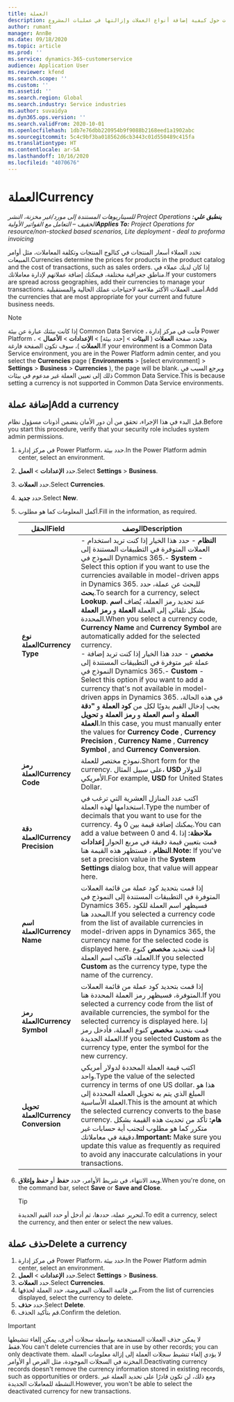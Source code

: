 ```yaml
---
title: ‏‏العملة
description: يقدم هذا الموضوع معلومات حول كيفية إضافة أنواع العملات وإزالتها في عمليات المشروع.
author: rumant
manager: AnnBe
ms.date: 09/18/2020
ms.topic: article
ms.prod: ''
ms.service: dynamics-365-customerservice
audience: Application User
ms.reviewer: kfend
ms.search.scope: ''
ms.custom: ''
ms.assetid: ''
ms.search.region: Global
ms.search.industry: Service industries
ms.author: suvaidya
ms.dyn365.ops.version: ''
ms.search.validFrom: 2020-10-01
ms.openlocfilehash: 1db7e76dbb220954b9f9088b2168eed1a1902abc
ms.sourcegitcommit: 5c4c9bf3ba018562d6cb3443c01d550489c415fa
ms.translationtype: HT
ms.contentlocale: ar-SA
ms.lasthandoff: 10/16/2020
ms.locfileid: "4070676"
---
```

# <a name="currency"></a><span data-ttu-id="2fcbd-103">‏‏العملة</span><span class="sxs-lookup"><span data-stu-id="2fcbd-103">Currency</span></span>

<span data-ttu-id="2fcbd-104">_**ينطبق علي:** ‏‫Project Operations للسيناريوهات المستندة إلى مورد/غير مخزنة‬، ‏‫النشر الخفيف – التعامل مع الفواتير الأولية‬_</span><span class="sxs-lookup"><span data-stu-id="2fcbd-104">_**Applies To:** Project Operations for resource/non-stocked based scenarios, Lite deployment - deal to proforma invoicing_</span></span>

<span data-ttu-id="2fcbd-105">تحدد العملاء أسعار المنتجات في كتالوج المنتجات وتكلفة المعاملات، مثل أوامر المبيعات.</span><span class="sxs-lookup"><span data-stu-id="2fcbd-105">Currencies determine the prices for products in the product catalog and the cost of transactions, such as sales orders.</span></span> <span data-ttu-id="2fcbd-106">إذا كان لديك عملاء في مناطق جغرافية مختلفة، فيمكنك إضافة عملاتهم لإدارة معاملاتك.</span><span class="sxs-lookup"><span data-stu-id="2fcbd-106">If your customers are spread across geographies, add their currencies to manage your transactions.</span></span> <span data-ttu-id="2fcbd-107">أضف العملات الأكثر ملاءمة لاحتياجات عملك الحالية والمستقبلية.</span><span class="sxs-lookup"><span data-stu-id="2fcbd-107">Add the currencies that are most appropriate for your current and future business needs.</span></span>  

> [!NOTE]
> <span data-ttu-id="2fcbd-108">إذا كانت بيئتك عبارة عن بيئة Common Data Service ، فأنت في مركز إدارة Power Platform ، وتحدد صفحة **العملات** ( **البيئات** > [حدد بيئة] > **الإعدادات** > **الأعمال** > **العملات** )، سوف تكون الصفحة فارغة.</span><span class="sxs-lookup"><span data-stu-id="2fcbd-108">If your environment is a Common Data Service environment, you are in the Power Platform admin center, and you select the **Currencies** page ( **Environments** > [select environment] > **Settings** > **Business** > **Currencies** ), the page will be blank.</span></span> <span data-ttu-id="2fcbd-109">ويرجع السبب في ذلك إلى تعيين العملة غير مدعوم في بيئات Common Data Service.</span><span class="sxs-lookup"><span data-stu-id="2fcbd-109">This is because setting a currency is not supported in Common Data Service environments.</span></span>

## <a name="add-a-currency"></a><span data-ttu-id="2fcbd-110">إضافة عملة</span><span class="sxs-lookup"><span data-stu-id="2fcbd-110">Add a currency</span></span>  
<span data-ttu-id="2fcbd-111">قبل البدء في هذا الإجراء، تحقق من أن دور الأمان يتضمن أذونات مسؤول نظام.</span><span class="sxs-lookup"><span data-stu-id="2fcbd-111">Before you start this procedure, verify that your security role includes system admin permissions.</span></span> 

1. <span data-ttu-id="2fcbd-112">في مركز إدارة Power Platform، حدد بيئة.</span><span class="sxs-lookup"><span data-stu-id="2fcbd-112">In the Power Platform admin center, select an environment.</span></span> 
2. <span data-ttu-id="2fcbd-113">حدد **الإعدادات** > **العمل**.</span><span class="sxs-lookup"><span data-stu-id="2fcbd-113">Select **Settings** > **Business**.</span></span>
3. <span data-ttu-id="2fcbd-114">حدد **العملات**.</span><span class="sxs-lookup"><span data-stu-id="2fcbd-114">Select **Currencies**.</span></span>  
4. <span data-ttu-id="2fcbd-115">حدد **جديد**.</span><span class="sxs-lookup"><span data-stu-id="2fcbd-115">Select **New**.</span></span>  
5. <span data-ttu-id="2fcbd-116">أكمل المعلومات كما هو مطلوب.</span><span class="sxs-lookup"><span data-stu-id="2fcbd-116">Fill in the information, as required.</span></span>  


   |          <span data-ttu-id="2fcbd-117">الحقل</span><span class="sxs-lookup"><span data-stu-id="2fcbd-117">Field</span></span>          |                                                                                                                                                                                                                                                                                                                                                                            <span data-ttu-id="2fcbd-118">الوصف</span><span class="sxs-lookup"><span data-stu-id="2fcbd-118">Description</span></span>                                                                                                                                                                                                                                                                                                                                                                            |
   |-------------------------|-------------------------------------------------------------------------------------------------------------------------------------------------------------------------------------------------------------------------------------------------------------------------------------------------------------------------------------------------------------------------------------------------------------------------------------------------------------------------------------------------------------------------------------------------------------------------------------------------------------------------------------------------------------------------------------------------------------------------------------------------------------------|
   |    <span data-ttu-id="2fcbd-119">**نوع العملة**</span><span class="sxs-lookup"><span data-stu-id="2fcbd-119">**Currency Type**</span></span>    | <span data-ttu-id="2fcbd-120">- **النظام** - حدد هذا الخيار إذا كنت تريد استخدام العملات المتوفرة في التطبيقات المستندة إلى النموذج في Dynamics 365.</span><span class="sxs-lookup"><span data-stu-id="2fcbd-120">- **System** - Select this option if you want to use the currencies available in model-driven apps in Dynamics 365.</span></span> <span data-ttu-id="2fcbd-121">للبحث عن عملة، حدد **بحث**.</span><span class="sxs-lookup"><span data-stu-id="2fcbd-121">To search for a currency,  select **Lookup**.</span></span> <span data-ttu-id="2fcbd-122">عند تحديد رمز العملة، يُضاف **اسم العملة** و **رمز العملة‏‎** بشكل تلقائي إلى العملة المحددة.</span><span class="sxs-lookup"><span data-stu-id="2fcbd-122">When you select a currency code, **Currency Name** and **Currency Symbol** are automatically added for the selected currency.</span></span><br /><span data-ttu-id="2fcbd-123">- **مخصص** - حدد هذا الخيار إذا كنت تريد إضافة عملة غير متوفرة في التطبيقات المستندة إلى النموذج في Dynamics 365.</span><span class="sxs-lookup"><span data-stu-id="2fcbd-123">- **Custom** - Select this option if you want to add a currency that's not available in model-driven apps in Dynamics 365.</span></span> <span data-ttu-id="2fcbd-124">في هذه الحالة، يجب إدخال القيم يدويًا لكل من **كود العملة** و **"دقة العملة** و **اسم العملة** و **رمز العملة** و **تحويل العملة**.</span><span class="sxs-lookup"><span data-stu-id="2fcbd-124">In this case, you must manually enter the values for **Currency Code** , **Currency Precision** , **Currency Name** , **Currency Symbol** , and **Currency Conversion**.</span></span> |
   |    <span data-ttu-id="2fcbd-125">**رمز العملة**</span><span class="sxs-lookup"><span data-stu-id="2fcbd-125">**Currency Code**</span></span>    |                                                                                                                                                                                                                                                                                                                                            <span data-ttu-id="2fcbd-126">نموذج مختصر للعملة.</span><span class="sxs-lookup"><span data-stu-id="2fcbd-126">Short form for the currency.</span></span> <span data-ttu-id="2fcbd-127">على سبيل المثال، **USD** للدولار الأمريكي.</span><span class="sxs-lookup"><span data-stu-id="2fcbd-127">For example, **USD** for United States Dollar.</span></span>                                                                                                                                                                                                                                                                                                                                            |
   | <span data-ttu-id="2fcbd-128">**دقة العملة**</span><span class="sxs-lookup"><span data-stu-id="2fcbd-128">**Currency Precision**</span></span>  |                                                                                                                                                                                  <span data-ttu-id="2fcbd-129">اكتب عدد المنازل العشرية التي ترغب في استخدامها لهذه العملة.</span><span class="sxs-lookup"><span data-stu-id="2fcbd-129">Type the number of decimals that you want to use for the currency.</span></span>  <span data-ttu-id="2fcbd-130">يمكنك إضافة قيمة بين 0 و4.</span><span class="sxs-lookup"><span data-stu-id="2fcbd-130">You can add a value between 0 and 4.</span></span> <span data-ttu-id="2fcbd-131">**ملاحظة:**  إذا قمت بتعيين قيمة دقيقة في مربع الحوار **إعدادات النظام** ، فستظهر هذه القيمة هنا.</span><span class="sxs-lookup"><span data-stu-id="2fcbd-131">**Note:**  If you've set a precision value in the **System Settings** dialog box, that value will appear here.</span></span>                                                                                                                                                                                  |
   |    <span data-ttu-id="2fcbd-132">**اسم العملة**</span><span class="sxs-lookup"><span data-stu-id="2fcbd-132">**Currency Name**</span></span>    |                                                                                                                                                                                                                                         <span data-ttu-id="2fcbd-133">إذا قمت بتحديد كود عملة من قائمة العملات المتوفرة في التطبيقات المستندة إلى النموذج في Dynamics 365، فسيظهر اسم العملة للكود المحدد هنا.</span><span class="sxs-lookup"><span data-stu-id="2fcbd-133">If you selected a currency code from the list of available currencies in model-driven apps in Dynamics 365, the currency name for the selected code is displayed here.</span></span> <span data-ttu-id="2fcbd-134">إذا قمت بتحديد **مخصص** كنوع العملة، فاكتب اسم العملة.</span><span class="sxs-lookup"><span data-stu-id="2fcbd-134">If you selected **Custom** as the currency type, type the name of the currency.</span></span>                                                                                                                                                                                                                                          |
   |   <span data-ttu-id="2fcbd-135">**رمز العملة**</span><span class="sxs-lookup"><span data-stu-id="2fcbd-135">**Currency Symbol**</span></span>   |                                                                                                                                                                                                                                                                      <span data-ttu-id="2fcbd-136">إذا قمت بتحديد كود عملة من قائمة العملات المتوفرة، فسيظهر رمز العملة المحددة هنا.</span><span class="sxs-lookup"><span data-stu-id="2fcbd-136">If you selected a currency code from the list of available currencies, the symbol for the selected currency is displayed here.</span></span> <span data-ttu-id="2fcbd-137">إذا قمت بتحديد **مخصص** كنوع العملة، فأدخل رمز العملة الجديدة.</span><span class="sxs-lookup"><span data-stu-id="2fcbd-137">If you selected **Custom** as the currency type, enter the symbol for the new currency.</span></span>                                                                                                                                                                                                                                                                       |
   | <span data-ttu-id="2fcbd-138">**تحويل العملة**</span><span class="sxs-lookup"><span data-stu-id="2fcbd-138">**Currency Conversion**</span></span> |                                                                                                                                                                                                                                     <span data-ttu-id="2fcbd-139">اكتب قيمة العملة المحددة لدولار أمريكي واحد.</span><span class="sxs-lookup"><span data-stu-id="2fcbd-139">Type the value of the selected currency in terms of one US dollar.</span></span> <span data-ttu-id="2fcbd-140">هذا هو المبلغ الذي يتم به تحويل العملة المحددة إلى العملة الأساسية.</span><span class="sxs-lookup"><span data-stu-id="2fcbd-140">This is the amount at which the selected currency converts to the base currency.</span></span> <span data-ttu-id="2fcbd-141">**هام:**  تأكد من تحديث هذه القيمة بشكل متكرر كما هو مطلوب لتجنب أية حسابات غير دقيقة في معاملاتك.</span><span class="sxs-lookup"><span data-stu-id="2fcbd-141">**Important:**  Make sure you update this value as frequently as required to avoid any inaccurate calculations in your transactions.</span></span>                                                                                                                                                                                                                                      |


6. <span data-ttu-id="2fcbd-142">وبعد الانتهاء، في شريط الأوامر، حدد **حفظ** أو **حفظ وإغلاق**.</span><span class="sxs-lookup"><span data-stu-id="2fcbd-142">When you're done, on the command bar, select **Save** or **Save and Close**.</span></span>  

   > [!TIP]
   >  <span data-ttu-id="2fcbd-143">لتحرير عملة، حددها، ثم أدخل أو حدد القيم الجديدة.</span><span class="sxs-lookup"><span data-stu-id="2fcbd-143">To edit a currency, select the currency, and then enter or select the new values.</span></span>  

## <a name="delete-a-currency"></a><span data-ttu-id="2fcbd-144">حذف عملة</span><span class="sxs-lookup"><span data-stu-id="2fcbd-144">Delete a currency</span></span>  

1. <span data-ttu-id="2fcbd-145">في مركز إدارة Power Platform، حدد بيئة.</span><span class="sxs-lookup"><span data-stu-id="2fcbd-145">In the Power Platform admin center, select an environment.</span></span> 
2. <span data-ttu-id="2fcbd-146">حدد **الإعدادات** > **العمل**.</span><span class="sxs-lookup"><span data-stu-id="2fcbd-146">Select **Settings** > **Business**.</span></span>
3. <span data-ttu-id="2fcbd-147">حدد **العملات**.</span><span class="sxs-lookup"><span data-stu-id="2fcbd-147">Select **Currencies**.</span></span>  
4. <span data-ttu-id="2fcbd-148">من قائمة العملات المعروضة، حدد العملة لحذفها.</span><span class="sxs-lookup"><span data-stu-id="2fcbd-148">From the list of currencies displayed, select the currency to delete.</span></span>  
5. <span data-ttu-id="2fcbd-149">حدد **حذف**.</span><span class="sxs-lookup"><span data-stu-id="2fcbd-149">Select **Delete**.</span></span>  
6. <span data-ttu-id="2fcbd-150">قم بتأكيد الحذف.</span><span class="sxs-lookup"><span data-stu-id="2fcbd-150">Confirm the deletion.</span></span>  

> [!IMPORTANT]
>  <span data-ttu-id="2fcbd-151">لا يمكن حذف العملات المستخدمة بواسطة سجلات أخرى، يمكن إلغاء تنشيطها فقط.</span><span class="sxs-lookup"><span data-stu-id="2fcbd-151">You can't delete currencies that are in use by other records; you can only deactivate them.</span></span> <span data-ttu-id="2fcbd-152">لا يؤدي إلغاء تنشيط سجلات العملة إلى إزالة معلومات العملة المخزنة في السجلات الموجودة، مثل الفرص أو الأوامر.</span><span class="sxs-lookup"><span data-stu-id="2fcbd-152">Deactivating currency records doesn't remove the currency information stored in existing records, such as opportunities or orders.</span></span> <span data-ttu-id="2fcbd-153">ومع ذلك، لن تكون قادرًا على تحديد العملة غير النشطة للمعاملات الجديدة.</span><span class="sxs-lookup"><span data-stu-id="2fcbd-153">However, you won't be able to select the deactivated currency for new transactions.</span></span>  
